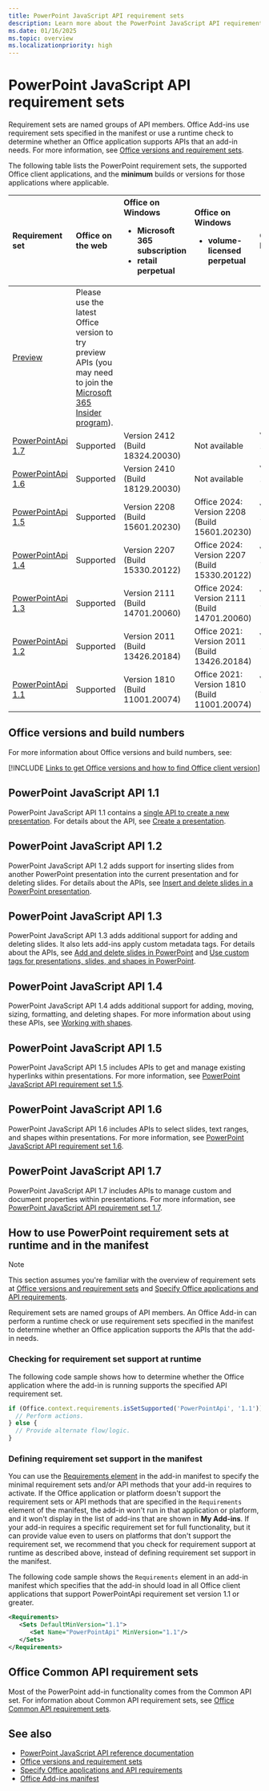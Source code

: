 ```yaml
---
title: PowerPoint JavaScript API requirement sets
description: Learn more about the PowerPoint JavaScript API requirement sets.
ms.date: 01/16/2025
ms.topic: overview
ms.localizationpriority: high
---
```


# PowerPoint JavaScript API requirement sets

Requirement sets are named groups of API members. Office Add-ins use requirement sets specified in the manifest or use a runtime check to determine whether an Office application supports APIs that an add-in needs. For more information, see [Office versions and requirement sets](/office/dev/add-ins/develop/office-versions-and-requirement-sets).

The following table lists the PowerPoint requirement sets, the supported Office client applications, and the **minimum** builds or versions for those applications where applicable.

| Requirement set | Office on the web | Office on Windows<ul><li>Microsoft 365 subscription</li><li>retail perpetual</li></ul> | Office on Windows<ul><li>volume-licensed perpetual</li></ul> | Office on Mac | Office on iPad |
|:-----|:-----|:-----|:-----|:-----|:-----|
| [Preview](powerpoint-preview-apis.md) | Please use the latest Office version to try preview APIs (you may need to join the [Microsoft 365 Insider program](https://insider.microsoft365.com/join)). |
| [PowerPointApi 1.7](powerpoint-api-1-7-requirement-set.md) | Supported | Version 2412 (Build 18324.20030) | Not available | Version 16.92 (24120731) | Not available |
| [PowerPointApi 1.6](powerpoint-api-1-6-requirement-set.md) | Supported | Version 2410 (Build 18129.20030) | Not available | Version 16.90 (24101387) | Not available |
| [PowerPointApi 1.5](powerpoint-api-1-5-requirement-set.md) | Supported | Version 2208 (Build 15601.20230) | Office 2024: Version 2208 (Build 15601.20230) | Version 16.64 (22080400) | Not available |
| [PowerPointApi 1.4](powerpoint-api-1-4-requirement-set.md) | Supported | Version 2207 (Build 15330.20122) | Office 2024: Version 2207 (Build 15330.20122) | Version 16.62 (22061100) | Not available |
| [PowerPointApi 1.3](powerpoint-api-1-3-requirement-set.md) | Supported | Version 2111 (Build 14701.20060) | Office 2024: Version 2111 (Build 14701.20060) | Version 16.55 (21111400) | Not available |
| [PowerPointApi 1.2](powerpoint-api-1-2-requirement-set.md) | Supported | Version 2011 (Build 13426.20184) | Office 2021: Version 2011 (Build 13426.20184) | Version 16.43 (20110804) | Not available |
| [PowerPointApi 1.1](powerpoint-api-1-1-requirement-set.md) | Supported | Version 1810 (Build 11001.20074) | Office 2021: Version 1810 (Build 11001.20074) | Version 16.19 (18110915) | Version 2.17 |

## Office versions and build numbers

For more information about Office versions and build numbers, see:

[!INCLUDE [Links to get Office versions and how to find Office client version](../../includes/links-get-office-versions-builds.md)]

## PowerPoint JavaScript API 1.1

PowerPoint JavaScript API 1.1 contains a [single API to create a new presentation](/javascript/api/powerpoint#PowerPoint_createPresentation_base64File_). For details about the API, see [Create a presentation](/office/dev/add-ins/powerpoint/powerpoint-add-ins#create-a-presentation).

## PowerPoint JavaScript API 1.2

PowerPoint JavaScript API 1.2 adds support for inserting slides from another PowerPoint presentation into the current presentation and for deleting slides. For details about the APIs, see [Insert and delete slides in a PowerPoint presentation](/office/dev/add-ins/powerpoint/insert-slides-into-presentation).

## PowerPoint JavaScript API 1.3

PowerPoint JavaScript API 1.3 adds additional support for adding and deleting slides. It also lets add-ins apply custom metadata tags. For details about the APIs, see [Add and delete slides in PowerPoint](/office/dev/add-ins/powerpoint/add-slides) and [Use custom tags for presentations, slides, and shapes in PowerPoint](/office/dev/add-ins/powerpoint/tagging-presentations-slides-shapes).

## PowerPoint JavaScript API 1.4

PowerPoint JavaScript API 1.4 adds additional support for adding, moving, sizing, formatting, and deleting shapes. For more information about using these APIs, see [Working with shapes](/office/dev/add-ins/powerpoint/shapes).

## PowerPoint JavaScript API 1.5

PowerPoint JavaScript API 1.5 includes APIs to get and manage existing hyperlinks within presentations. For more information, see [PowerPoint JavaScript API requirement set 1.5](powerpoint-api-1-5-requirement-set.md).

## PowerPoint JavaScript API 1.6

PowerPoint JavaScript API 1.6 includes APIs to select slides, text ranges, and shapes within presentations. For more information, see [PowerPoint JavaScript API requirement set 1.6](powerpoint-api-1-6-requirement-set.md).

## PowerPoint JavaScript API 1.7

PowerPoint JavaScript API 1.7 includes APIs to manage custom and document properties within presentations. For more information, see [PowerPoint JavaScript API requirement set 1.7](powerpoint-api-1-7-requirement-set.md).

## How to use PowerPoint requirement sets at runtime and in the manifest

> [!NOTE]
> This section assumes you're familiar with the overview of requirement sets at [Office versions and requirement sets](/office/dev/add-ins/develop/office-versions-and-requirement-sets) and [Specify Office applications and API requirements](/office/dev/add-ins/develop/specify-office-hosts-and-api-requirements).

Requirement sets are named groups of API members. An Office Add-in can perform a runtime check or use requirement sets specified in the manifest to determine whether an Office application supports the APIs that the add-in needs.

### Checking for requirement set support at runtime

The following code sample shows how to determine whether the Office application where the add-in is running supports the specified API requirement set.

```js
if (Office.context.requirements.isSetSupported('PowerPointApi', '1.1')) {
  // Perform actions.
} else {
  // Provide alternate flow/logic.
}
```

### Defining requirement set support in the manifest

You can use the [Requirements element](/javascript/api/manifest/requirements) in the add-in manifest to specify the minimal requirement sets and/or API methods that your add-in requires to activate. If the Office application or platform doesn't support the requirement sets or API methods that are specified in the `Requirements` element of the manifest, the add-in won't run in that application or platform, and it won't display in the list of add-ins that are shown in **My Add-ins**. If your add-in requires a specific requirement set for full functionality, but it can provide value even to users on platforms that don't support the requirement set, we recommend that you check for requirement support at runtime as described above, instead of defining requirement set support in the manifest.

The following code sample shows the `Requirements` element in an add-in manifest which specifies that the add-in should load in all Office client applications that support PowerPointApi requirement set version 1.1 or greater.

```xml
<Requirements>
   <Sets DefaultMinVersion="1.1">
      <Set Name="PowerPointApi" MinVersion="1.1"/>
   </Sets>
</Requirements>
```

## Office Common API requirement sets

Most of the PowerPoint add-in functionality comes from the Common API set. For information about Common API requirement sets, see [Office Common API requirement sets](../common/office-add-in-requirement-sets.md).

## See also

- [PowerPoint JavaScript API reference documentation](/javascript/api/powerpoint)
- [Office versions and requirement sets](/office/dev/add-ins/develop/office-versions-and-requirement-sets)
- [Specify Office applications and API requirements](/office/dev/add-ins/develop/specify-office-hosts-and-api-requirements)
- [Office Add-ins manifest](/office/dev/add-ins/develop/add-in-manifests)

